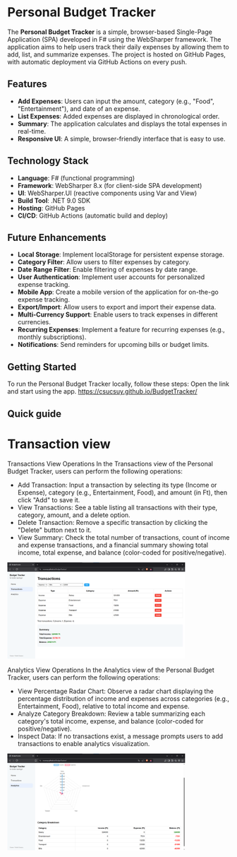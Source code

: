 # Personal Budget Tracker

The **Personal Budget Tracker** is a simple, browser-based Single-Page Application (SPA) developed in F# using the WebSharper framework. The application aims to help users track their daily expenses by allowing them to add, list, and summarize expenses. The project is hosted on GitHub Pages, with automatic deployment via GitHub Actions on every push.

## Features

- **Add Expenses**: Users can input the amount, category (e.g., "Food", "Entertainment"), and date of an expense.
- **List Expenses**: Added expenses are displayed in chronological order.
- **Summary**: The application calculates and displays the total expenses in real-time.
- **Responsive UI**: A simple, browser-friendly interface that is easy to use.

## Technology Stack

- **Language**: F# (functional programming)
- **Framework**: WebSharper 8.x (for client-side SPA development)
- **UI**: WebSharper.UI (reactive components using Var and View)
- **Build Tool**: .NET 9.0 SDK
- **Hosting**: GitHub Pages
- **CI/CD**: GitHub Actions (automatic build and deploy)

## Future Enhancements

- **Local Storage**: Implement localStorage for persistent expense storage.
- **Category Filter**: Allow users to filter expenses by category.
- **Date Range Filter**: Enable filtering of expenses by date range.
- **User Authentication**: Implement user accounts for personalized expense tracking.
- **Mobile App**: Create a mobile version of the application for on-the-go expense tracking.
- **Export/Import**: Allow users to export and import their expense data.
- **Multi-Currency Support**: Enable users to track expenses in different currencies.
- **Recurring Expenses**: Implement a feature for recurring expenses (e.g., monthly subscriptions).
- **Notifications**: Send reminders for upcoming bills or budget limits.

## Getting Started

To run the Personal Budget Tracker locally, follow these steps:
Open the link and start using the app.
https://csucsuy.github.io/BudgetTracker/

## Quick guide

# Transaction view

Transactions View Operations
In the Transactions view of the Personal Budget Tracker, users can perform the following operations:
- Add Transaction: Input a transaction by selecting its type (Income or Expense), category (e.g., Entertainment, Food), and amount (in Ft), then click "Add" to save it.
- View Transactions: See a table listing all transactions with their type, category, amount, and a delete option.
- Delete Transaction: Remove a specific transaction by clicking the "Delete" button next to it.
- View Summary: Check the total number of transactions, count of income and expense transactions, and a financial summary showing total income, total expense, and balance (color-coded for positive/negative).

<img src="img/transactions.png" alt="Transactions view" width="80%" height="80%">

Analytics View Operations
In the Analytics view of the Personal Budget Tracker, users can perform the following operations:
- View Percentage Radar Chart: Observe a radar chart displaying the percentage distribution of income and expenses across categories (e.g., Entertainment, Food), relative to total income and expense.
- Analyze Category Breakdown: Review a table summarizing each category's total income, expense, and balance (color-coded for positive/negative).
- Inspect Data: If no transactions exist, a message prompts users to add transactions to enable analytics visualization.

<img src="img/analytics.png" alt="Analytics view" width="80%" height="80%">
